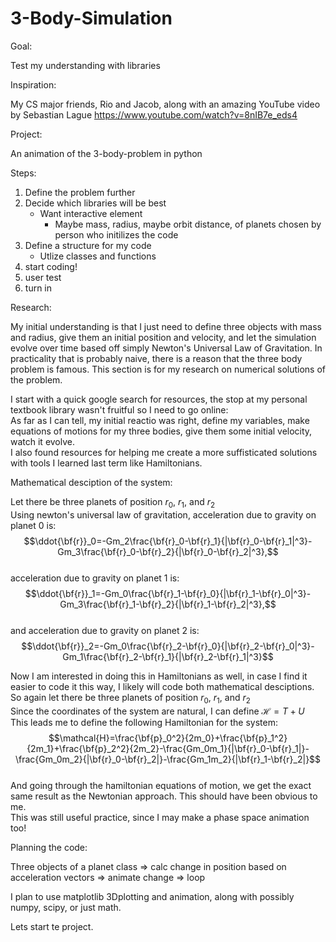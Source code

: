 # 3-Body-Simulation
Goal:

Test my understanding with libraries

Inspiration:

My CS major friends, Rio and Jacob, along with an amazing YouTube video by Sebastian Lague https://www.youtube.com/watch?v=8nIB7e_eds4

Project:

An animation of the 3-body-problem in python

Steps:
1. Define the problem further
2. Decide which libraries will be best
    - Want interactive element
        - Maybe mass, radius, maybe orbit distance, of planets chosen by person who initilizes the code
3. Define a structure for my code
    - Utlize classes and functions
4. start coding!
5. user test
6. turn in

Research:  

My initial understanding is that I just need to define three objects with mass and radius, give them an initial position and velocity, and let the simulation evolve over time based off simply Newton's Universal Law of Gravitation. In practicality that is probably naive, there is a reason that the three body problem is famous. This section is for my research on numerical solutions of the problem.

I start with a quick google search for resources, the stop at my personal textbook library wasn't fruitful so I need to go online:  
    As far as I can tell, my initial reactio was right, define my variables, make equations of motions for my three bodies, give them some initial velocity, watch it evolve.  
    I also found resources for helping me create a more suffisticated solutions with tools I learned last term like Hamiltonians.

Mathematical desciption of the system:

Let there be three planets of position $r_0$, $r_1$, and $r_2$  
Using newton's universal law of gravitation, acceleration due to gravity on planet 0 is:  
$$\ddot{\bf{r}}_0=-Gm_2\frac{\bf{r}_0-\bf{r}_1}{|\bf{r}_0-\bf{r}_1|^3}-Gm_3\frac{\bf{r}_0-\bf{r}_2}{|\bf{r}_0-\bf{r}_2|^3},$$  
acceleration due to gravity on planet 1 is:  
$$\ddot{\bf{r}}_1=-Gm_0\frac{\bf{r}_1-\bf{r}_0}{|\bf{r}_1-\bf{r}_0|^3}-Gm_3\frac{\bf{r}_1-\bf{r}_2}{|\bf{r}_1-\bf{r}_2|^3},$$  
and acceleration due to gravity on planet 2 is:  
$$\ddot{\bf{r}}_2=-Gm_0\frac{\bf{r}_2-\bf{r}_0}{|\bf{r}_2-\bf{r}_0|^3}-Gm_1\frac{\bf{r}_2-\bf{r}_1}{|\bf{r}_2-\bf{r}_1|^3}$$  

Now I am interested in doing this in Hamiltonians as well, in case I find it easier to code it this way, I likely will code both mathematical desciptions.  
So again let there be three planets of position $r_0$, $r_1$, and $r_2$  
Since the coordinates of the system are natural, I can define $\mathcal{H}=T+U$  
This leads me to define the following Hamiltonian for the system:  
$$\mathcal{H}=\frac{\bf{p}_0^2}{2m_0}+\frac{\bf{p}_1^2}{2m_1}+\frac{\bf{p}_2^2}{2m_2}-\frac{Gm_0m_1}{|\bf{r}_0-\bf{r}_1|}-\frac{Gm_0m_2}{|\bf{r}_0-\bf{r}_2|}-\frac{Gm_1m_2}{|\bf{r}_1-\bf{r}_2|}$$  
And going through the hamiltonian equations of motion, we get the exact same result as the Newtonian approach. This should have been obvious to me.  
This was still useful practice, since I may make a phase space animation too!  

Planning the code:

Three objects of a planet class => calc change in position based on acceleration vectors => animate change => loop

I plan to use matplotlib 3Dplotting and animation, along with possibly numpy, scipy, or just math.

Lets start te project.